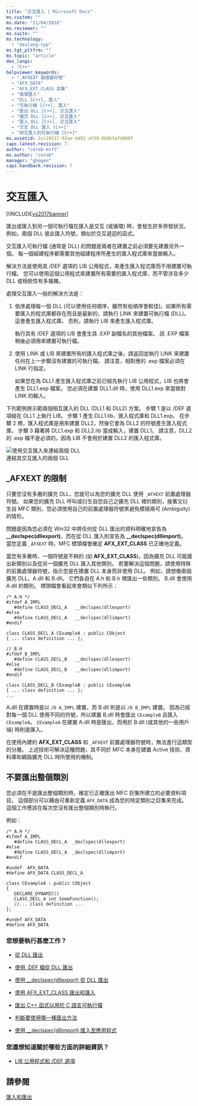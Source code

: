 ```yaml
---
title: "交互匯入 | Microsoft Docs"
ms.custom: ""
ms.date: "11/04/2016"
ms.reviewer: ""
ms.suite: ""
ms.technology: 
  - "devlang-cpp"
ms.tgt_pltfrm: ""
ms.topic: "article"
dev_langs: 
  - "C++"
helpviewer_keywords: 
  - "_AFXEXT 處理器符號"
  - "AFX_DATA"
  - "AFX_EXT_CLASS 巨集"
  - "循環匯入"
  - "DLL [C++], 匯入"
  - "可執行檔 [C++], 匯入"
  - "匯出 DLL [C++], 交互匯入"
  - "擴充 DLL [C++], 交互匯入"
  - "匯入 DLL [C++], 交互匯入"
  - "交互 DLL 匯入 [C++]"
  - "相互匯入的可執行檔 [C++]"
ms.assetid: 2cc29537-92ee-4d92-af39-8b8b3afd808f
caps.latest.revision: 7
author: "corob-msft"
ms.author: "corob"
manager: "ghogen"
caps.handback.revision: 7
---
```

# 交互匯入
[!INCLUDE[vs2017banner](../assembler/inline/includes/vs2017banner.md)]

匯出或匯入到另一個可執行檔在匯入是交互 \(或循環\) 時，會發生許多併發狀況。  例如，兩個 DLL 彼此匯入符號，類似於交互遞迴的函式。  
  
 交互匯入可執行檔 \(通常是 DLL\) 的問題是兩者在建置之前必須要先建置另外一個。  每一個組建程序都需要其他組建程序所產生的匯入程式庫來當做輸入。  
  
 解決方法是使用具 \/DEF 選項的 LIB 公用程式，來產生匯入程式庫而不用建置可執行檔。  您可以使用這個公用程式來建置所有需要的匯入程式庫，而不管涉及多少 DLL 或相依性有多複雜。  
  
 處理交互匯入一般的解決方法是：  
  
1.  依序處理每一個 DLL \(可以使用任何順序，雖然有些順序會較佳\)。如果所有需要匯入的程式庫都存在而且是最新的，請執行 LINK 來建置可執行檔 \(DLL\)。  這會產生匯入程式庫。  否則，請執行 LIB 來產生匯入程式庫。  
  
     執行具有 \/DEF 選項的 LIB 會產生具 .EXP 副檔名的其他檔案。  該 .EXP 檔案稍後必須用來建置可執行檔。  
  
2.  使用 LINK 或 LIB 來建置所有的匯入程式庫之後，請返回並執行 LINK 來建置任何在上一步驟沒有建置的可執行檔。  請注意，相對應的 .exp 檔案必須在 LINK 行指定。  
  
     如果您在為 DLL1 產生匯入程式庫之前已經先執行 LIB 公用程式，LIB 也將會產生 DLL1.exp 檔案。  您必須在建置 DLL1.dll 時，使用 DLL1.exp 來當做對 LINK 的輸入。  
  
 下列範例將示範兩個相互匯入的 DLL \(DLL1 和 DLL2\) 方案。  步驟 1 是以 \/DEF 選項組在 DLL1 上執行 LIB。  步驟 1 產生 DLL1.lib、匯入程式庫和 DLL1.exp。  在步驟 2 裡，匯入程式庫是用來建置 DLL2，然後它會為 DLL2 的符號產生匯入程式庫。  步驟 3 藉著將 DLL1.exp 和 DLL2.lib 當成輸入，建置 DLL1。  請注意，DLL2 的 .exp 檔不是必須的，因為 LIB 不會用於建置 DLL2 的匯入程式庫。  
  
 ![使用交互匯入來連結兩個 DLL](../build/media/vc37yj1.png "vc37YJ1")  
連結具交互匯入的兩個 DLL  
  
## \_AFXEXT 的限制  
 只要您沒有多層的擴充 DLL，您就可以為您的擴充 DLL 使用 `_AFXEXT` 前置處理器符號。  如果您的擴充 DLL 呼叫或衍生自您自己之擴充 DLL 裡的類別，接著又衍生自 MFC 類別，您必須使用自己的前置處理器符號來避免模稜兩可 \(Ambiguity\) 的情形。  
  
 問題是因為您必須在 Win32 中將任何從 DLL 匯出的資料明確地宣告為 **\_\_declspec\(dllexport\)**，而在從 DLL 匯入則宣告為 **\_\_declspec\(dllimport\)**。  當您定義 `_AFXEXT` 時，MFC 標頭檔會確定 **AFX\_EXT\_CLASS** 已正確地定義。  
  
 當您有多層時，一個符號是不夠的 \(如 **AFX\_EXT\_CLASS**\)，因為擴充 DLL 可能匯出新類別以及從另一個擴充 DLL 匯入其他類別。  若要解決這個問題，請使用特殊的前置處理器符號，指示您是在建置 DLL 本身而非使用 DLL。  例如，請想像兩個擴充 DLL，A.dll 和 B.dll。  它們各自在 A.h 和 B.h 裡匯出一些類別。  B.dll 會使用 A.dll 的類別。  標頭檔會看起來會類似下列所示：  
  
```  
/* A.H */  
#ifdef A_IMPL  
   #define CLASS_DECL_A   __declspec(dllexport)  
#else  
   #define CLASS_DECL_A   __declspec(dllimport)  
#endif  
  
class CLASS_DECL_A CExampleA : public CObject  
{ ... class definition ... };  
  
// B.H  
#ifdef B_IMPL  
   #define CLASS_DECL_B   __declspec(dllexport)  
#else  
   #define CLASS_DECL_B   __declspec(dllimport)  
#endif  
  
class CLASS_DECL_B CExampleB : public CExampleA  
{ ... class definition ... };  
...  
```  
  
 A.dll 在建置時是以 `/D A_IMPL` 建置，而 B.dll 則是以 `/D B_IMPL` 建置。  因為已經對每一個 DLL 使用不同的符號，所以建置 B.dll 時會匯出 `CExampleB` 且匯入 `CExampleA`。  `CExampleA` 在建置 A.dll 時是匯出，而用於 B.dll \(或其他的一些用戶端\) 時則是匯入。  
  
 在使用內建的 **AFX\_EXT\_CLASS** 和 `_AFXEXT` 前置處理器符號時，無法進行這類型的分層。  上述技術可解決這種問題，其不同於 MFC 本身在建置 Active 技術、資料庫和網路擴充 DLL 時所使用的機制。  
  
## 不要匯出整個類別  
 您必須在不是匯出整個類別時，確定已正確匯出 MFC 巨集所建立的必要資料項目。  這個部分可以藉由可重新定義 `AFX_DATA` 成為您的特定類別之巨集來完成。  這個工作應該在每次您沒有匯出整個類別時執行。  
  
 例如：  
  
```  
/* A.H */  
#ifdef A_IMPL  
   #define CLASS_DECL_A  _declspec(dllexport)  
#else  
   #define CLASS_DECL_A  _declspec(dllimport)  
#endif  
  
#undef  AFX_DATA  
#define AFX_DATA CLASS_DECL_A  
  
class CExampleA : public CObject  
{  
   DECLARE_DYNAMIC()  
   CLASS_DECL_A int SomeFunction();  
   //... class definition ...  
};  
  
#undef AFX_DATA  
#define AFX_DATA  
```  
  
### 您想要執行甚麼工作？  
  
-   [從 DLL 匯出](../build/exporting-from-a-dll.md)  
  
-   [使用 .DEF 檔從 DLL 匯出](../build/exporting-from-a-dll-using-def-files.md)  
  
-   [使用 \_\_declspec\(dllexport\) 從 DLL 匯出](../build/exporting-from-a-dll-using-declspec-dllexport.md)  
  
-   [使用 AFX\_EXT\_CLASS 匯出和匯入](../build/exporting-and-importing-using-afx-ext-class.md)  
  
-   [匯出 C\+\+ 函式以用於 C 語言可執行檔](../build/exporting-cpp-functions-for-use-in-c-language-executables.md)  
  
-   [判斷要使用哪一種匯出方法](../build/determining-which-exporting-method-to-use.md)  
  
-   [使用 \_\_declspec\(dllimport\) 匯入至應用程式](../build/importing-into-an-application-using-declspec-dllimport.md)  
  
### 您還想知道關於哪些方面的詳細資訊？  
  
-   [LIB 公用程式和 \/DEF 選項](../build/reference/lib-reference.md)  
  
## 請參閱  
 [匯入和匯出](../build/importing-and-exporting.md)